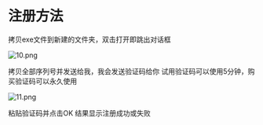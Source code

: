 # 注册方法
拷贝exe文件到新建的文件夹，双击打开即跳出对话框

![10.png](https://i.loli.net/2020/04/04/rCUu3cip2YlPZJQ.png)

拷贝全部序列号并发送给我，我会发送验证码给你
试用验证码可以使用5分钟，购买验证码可以永久使用

![11.png](https://i.loli.net/2020/04/04/vIWPLwdaZMzxGqh.png)

粘贴验证码并点击OK
结果显示注册成功或失败
